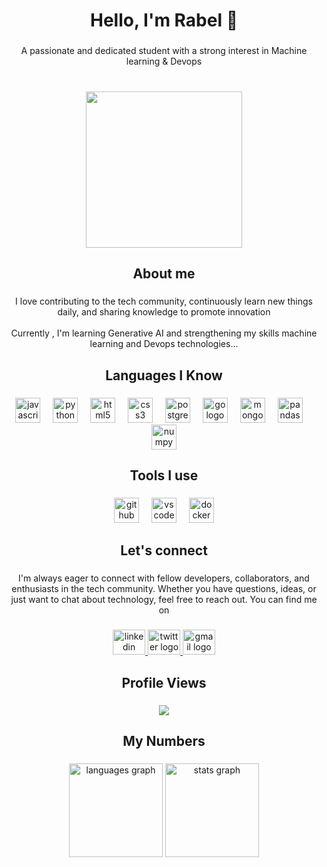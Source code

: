 <h1 align="center">Hello, I'm Rabel 👋</h1>

###

<p align="center">A passionate and dedicated student with a strong interest in Machine learning & Devops</p>

###

<br clear="both">

<div align="center">
  <img height="250" src="https://media.giphy.com/media/ZVik7pBtu9dNS/giphy.gif?cid=790b7611uki0wvs510zaaajee7opbf6r0jvllmglk905pnm0&ep=v1_gifs_search&rid=giphy.gif&ct=g"  />
</div>

###

<h2 align="center">About me</h2>

###

<p align="center">I love contributing to the tech community, continuously learn new things daily, and sharing knowledge to promote innovation<br><br>Currently , I'm learning Generative AI and strengthening my skills machine learning and  Devops technologies...</p>

###

<h2 align="center">Languages I Know</h2>

###

<div align="center">
  <img src="https://cdn.jsdelivr.net/gh/devicons/devicon/icons/javascript/javascript-original.svg" height="40" alt="javascript logo"  />
  <img width="12" />
  <img src="https://cdn.jsdelivr.net/gh/devicons/devicon/icons/python/python-original.svg" height="40" alt="python logo"  />
  <img width="12" />
  <img src="https://cdn.jsdelivr.net/gh/devicons/devicon/icons/html5/html5-original.svg" height="40" alt="html5 logo"  />
  <img width="12" />
  <img src="https://cdn.jsdelivr.net/gh/devicons/devicon/icons/css3/css3-original.svg" height="40" alt="css3 logo"  />
  <img width="12" />
  <img src="https://skillicons.dev/icons?i=postgres" height="40" alt="postgresql logo"  />
  <img width="12" />
  <img src="https://skillicons.dev/icons?i=go" height="40" alt="go logo"  />
  <img width="12" />
  <img src="https://cdn.jsdelivr.net/gh/devicons/devicon/icons/mongodb/mongodb-original.svg" height="40" alt="mongodb logo"  />
  <img width="12" />
  <img src="https://cdn.jsdelivr.net/gh/devicons/devicon/icons/pandas/pandas-original.svg" height="40" alt="pandas logo"  />
  <img width="12" />
  <img src="https://cdn.jsdelivr.net/gh/devicons/devicon/icons/numpy/numpy-original.svg" height="40" alt="numpy logo"  />
</div>

###

<h2 align="center">Tools I use</h2>

###

<div align="center">
  <img src="https://cdn.jsdelivr.net/gh/devicons/devicon/icons/github/github-original.svg" height="40" alt="github logo"  />
  <img width="12" />
  <img src="https://cdn.jsdelivr.net/gh/devicons/devicon/icons/vscode/vscode-original.svg" height="40" alt="vscode logo"  />
  <img width="12" />
  <img src="https://cdn.jsdelivr.net/gh/devicons/devicon/icons/docker/docker-original.svg" height="40" alt="docker logo"  />
</div>

###

<div align="left">
</div>

###

<h2 align="center">Let's connect</h2>

###

<p align="center">I'm always eager to connect with fellow developers, collaborators, and enthusiasts in the tech community. Whether you have questions, ideas, or just want to chat about technology, feel free to reach out. You can find me on</p>

###

<div align="center">
  <a href="linkedin.com/in/rabelmervin-571764274" target="_blank">
    <img src="https://raw.githubusercontent.com/maurodesouza/profile-readme-generator/master/src/assets/icons/social/linkedin/default.svg" width="52" height="40" alt="linkedin logo"  />
  </a>
  <a href="https://x.com/Rabel_Mervin" target="_blank">
    <img src="https://raw.githubusercontent.com/maurodesouza/profile-readme-generator/master/src/assets/icons/social/twitter/default.svg" width="52" height="40" alt="twitter logo"  />
  </a>
  <a href="rabelmervin@gmail.com" target="_blank">
    <img src="https://raw.githubusercontent.com/maurodesouza/profile-readme-generator/master/src/assets/icons/social/gmail/default.svg" width="52" height="40" alt="gmail logo"  />
  </a>
</div>

###

<h2 align="center">Profile Views</h2>

###

<div align="center">
  <img src="https://profile-counter.glitch.me/rabelmervin/count.svg?"  />
</div>

###

<h2 align="center">My Numbers</h2>

###

<div align="center">
  <img src="https://github-readme-stats.vercel.app/api/top-langs?username=rabelmervin&locale=en&hide_title=false&layout=compact&card_width=320&langs_count=5&theme=dracula&hide_border=false&order=2" height="150" alt="languages graph"  />
  <img src="https://github-readme-stats.vercel.app/api?username=rabelmervin&hide_title=false&hide_rank=false&show_icons=false&include_all_commits=true&count_private=true&disable_animations=false&locale=en&hide_border=false&order=1" height="150" alt="stats graph"  />
</div>

###

<h2 align="left"></h2>

###
